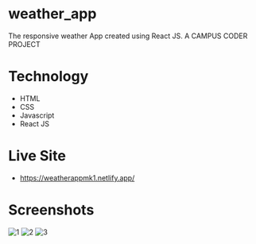 # weather_app
The responsive weather App created using React JS. A CAMPUS CODER PROJECT

# Technology
- HTML
- CSS
- Javascript
- React JS

# Live Site
- https://weatherappmk1.netlify.app/

# Screenshots
![1](https://github.com/devMuzaffar/weather_app/assets/4027728/77e69280-0bd3-44f9-9e45-ecfb1cf3bb22)
![2](https://github.com/devMuzaffar/weather_app/assets/4027728/b127ee1c-467d-4d2e-bca4-38e4a7d87fc1)
![3](https://github.com/devMuzaffar/weather_app/assets/4027728/c49dabb4-6aaf-407d-a747-8daf9e985c47)
